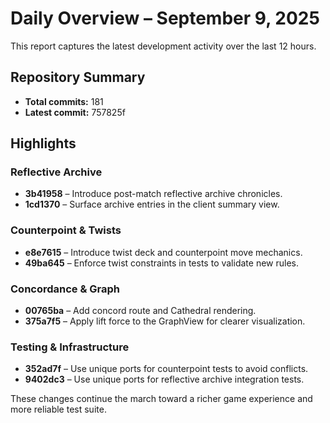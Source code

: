 # Daily Overview – September 9, 2025

This report captures the latest development activity over the last 12 hours.

## Repository Summary
- **Total commits:** 181
- **Latest commit:** 757825f

## Highlights

### Reflective Archive
- **3b41958** – Introduce post-match reflective archive chronicles.
- **1cd1370** – Surface archive entries in the client summary view.

### Counterpoint & Twists
- **e8e7615** – Introduce twist deck and counterpoint move mechanics.
- **49ba645** – Enforce twist constraints in tests to validate new rules.

### Concordance & Graph
- **00765ba** – Add concord route and Cathedral rendering.
- **375a7f5** – Apply lift force to the GraphView for clearer visualization.

### Testing & Infrastructure
- **352ad7f** – Use unique ports for counterpoint tests to avoid conflicts.
- **9402dc3** – Use unique ports for reflective archive integration tests.

These changes continue the march toward a richer game experience and more reliable test suite.
